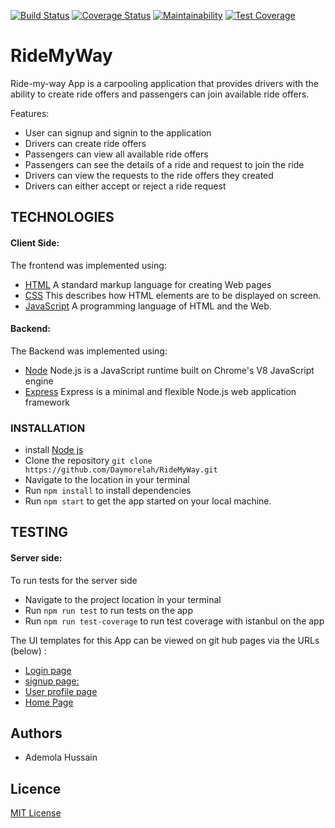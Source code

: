 [![Build Status](https://travis-ci.org/Daymorelah/RideMyWay.svg?branch=ft-user-signup-2178134)](https://travis-ci.org/Daymorelah/RideMyWay)
[![Coverage Status](https://coveralls.io/repos/github/Daymorelah/RideMyWay/badge.svg?branch=ft-update-user-details-2178134)](https://coveralls.io/github/Daymorelah/RideMyWay?branch=ft-update-user-details-2178134)
[![Maintainability](https://api.codeclimate.com/v1/badges/7b39a3c4a60595176942/maintainability)](https://codeclimate.com/github/Daymorelah/RideMyWay/maintainability)
[![Test Coverage](https://api.codeclimate.com/v1/badges/7b39a3c4a60595176942/test_coverage)](https://codeclimate.com/github/Daymorelah/RideMyWay/test_coverage)

# RideMyWay
Ride-my-way App is a carpooling application that provides drivers with the ability to create ride offers and passengers can join available ride offers.

Features:
- User can signup and signin to the application
- Drivers can create ride offers
- Passengers can view all available ride offers
- Passengers can see the details of a ride and request to join the ride
- Drivers can view the requests to the ride offers they created
- Drivers can either accept or reject a ride request

## TECHNOLOGIES
#### Client Side:
The frontend was implemented using:
* [HTML](https://www.w3schools.com/Html/) A standard markup language for creating Web pages
* [CSS](https://www.w3schools.com/css/css_intro.asp) This describes how HTML elements are to be displayed on screen.
* [JavaScript](https://www.w3schools.com/js/default.asp) A programming language of HTML and the Web.

#### Backend:
The Backend was implemented using: 
 * [Node](https://nodejs.org/en/) Node.js is a JavaScript runtime built on Chrome's V8 JavaScript engine
 * [Express](https://expressjs.com/) Express is a minimal and flexible Node.js web application framework 
 
 ### INSTALLATION
 * install [Node js](https://nodejs.org/en/)
 * Clone the repository `git clone https://github.com/Daymorelah/RideMyWay.git` 
 * Navigate to the location in your terminal
 * Run `npm install` to install dependencies
 * Run `npm start` to get the app started on your local machine.
 
 ## TESTING
 #### Server side:
To run tests for the server side
* Navigate to the project location in your terminal
* Run `npm run test` to run tests on the app
* Run `npm run test-coverage` to run test coverage with istanbul on the app

The UI templates for this App can be viewed on git hub pages via the URLs (below) :
* [Login page](https://daymorelah.github.io/RideMyWay/UI/html/signin.html)
* [signup page:](https://daymorelah.github.io/RideMyWay/UI/html/signup.html)
* [User profile page](https://daymorelah.github.io/RideMyWay/UI/html/profilePage.html)
* [Home Page](https://daymorelah.github.io/RideMyWay/UI/html/profilePage.html)


## Authors
* Ademola Hussain

## Licence 
[MIT License](https://github.com/Kenec/PostIt/blob/master/LICENSE)
